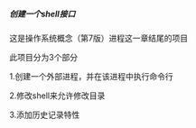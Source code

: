 ##### 创建一个shell接口

这是操作系统概念（第7版）进程这一章结尾的项目

此项目分为3个部分

1.创建一个外部进程，并在该进程中执行命令行

2.修改shell来允许修改目录

3.添加历史记录特性